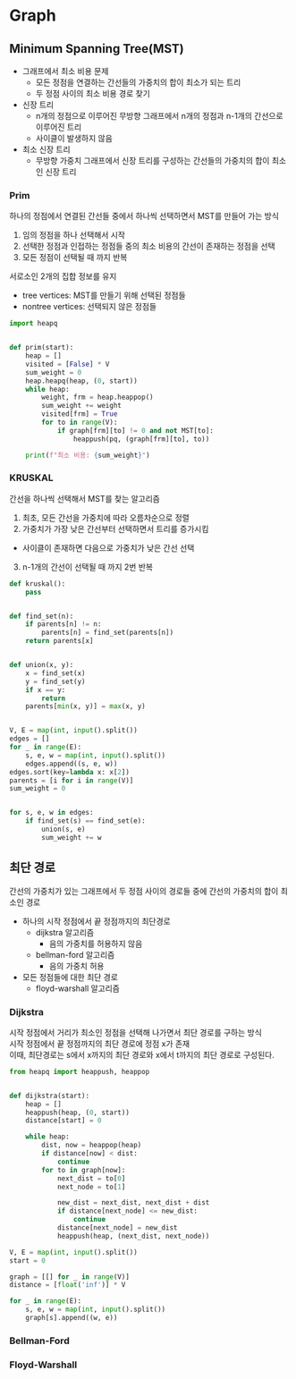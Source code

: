 # Graph

## Minimum Spanning Tree(MST)
- 그래프에서 최소 비용 문제
  - 모든 정점을 연결하는 간선들의 가중치의 합이 최소가 되는 트리
  - 두 정점 사이의 최소 비용 경로 찾기
- 신장 트리
  - n개의 정점으로 이루어진 무방향 그래프에서 n개의 정점과 n-1개의 간선으로 이루어진 트리
  - 사이클이 발생하지 않음
- 최소 신장 트리
  - 무방향 가중치 그래프에서 신장 트리를 구성하는 간선들의 가중치의 합이 최소인 신장 트리

### Prim
하나의 정점에서 연결된 간선들 중에서 하나씩 선택하면서 MST를 만들어 가는 방식
1. 임의 정점을 하나 선택해서 시작
2. 선택한 정점과 인접하는 정점들 중의 최소 비용의 간선이 존재하는 정점을 선택
3. 모든 정점이 선택될 때 까지 반복

서로소인 2개의 집합 정보를 유지
- tree vertices: MST를 만들기 위해 선택된 정점들
- nontree vertices: 선택되지 않은 정점들

```python
import heapq


def prim(start):
    heap = []
    visited = [False] * V
    sum_weight = 0
    heap.heapq(heap, (0, start))
    while heap:
        weight, frm = heap.heappop()
        sum_weight += weight
        visited[frm] = True
        for to in range(V):
            if graph[frm][to] != 0 and not MST[to]:
                heappush(pq, (graph[frm][to], to))

    print(f"최소 비용: {sum_weight}")
```

### KRUSKAL
간선을 하나씩 선택해서 MST를 찾는 알고리즘
1. 최초, 모든 간선을 가중치에 따라 오름차순으로 정렬
2. 가중치가 가장 낮은 간선부터 선택하면서 트리를 증가시킴
  - 사이클이 존재하면 다음으로 가중치가 낮은 간선 선택
3. n-1개의 간선이 선택될 때 까지 2번 반복


```python
def kruskal():
    pass


def find_set(n):
    if parents[n] != n:
        parents[n] = find_set(parents[n])
    return parents[x]


def union(x, y):
    x = find_set(x)
    y = find_set(y)
    if x == y:
        return
    parents[min(x, y)] = max(x, y)


V, E = map(int, input().split())
edges = []
for _ in range(E):
    s, e, w = map(int, input().split())
    edges.append((s, e, w))
edges.sort(key=lambda x: x[2])
parents = [i for i in range(V)]
sum_weight = 0


for s, e, w in edges:
    if find_set(s) == find_set(e):
        union(s, e)
        sum_weight += w
```

## 최단 경로
간선의 가중치가 있는 그래프에서 두 정점 사이의 경로들 중에 간선의 가중치의 합이 최소인 경로
- 하나의 시작 정점에서 끝 정점까지의 최단경로
  - dijkstra 알고리즘
    - 음의 가중치를 허용하지 않음
  - bellman-ford 알고리즘
    - 음의 가중치 허용
- 모든 정점들에 대한 최단 경로
  - floyd-warshall 알고리즘

### Dijkstra
시작 정점에서 거리가 최소인 정점을 선택해 나가면서 최단 경로를 구하는 방식  
시작 정점에서 끝 정점까지의 최단 경로에 정점 x가 존재  
이때, 최단경로는 s에서 x까지의 최단 경로와 x에서 t까지의 최단 경로로 구성된다.  


```python
from heapq import heappush, heappop


def dijkstra(start):
    heap = []
    heappush(heap, (0, start))
    distance[start] = 0

    while heap:                                         
        dist, now = heappop(heap)
        if distance[now] < dist:
            continue
        for to in graph[now]:
            next_dist = to[0]
            next_node = to[1]

            new_dist = next_dist, next_dist + dist
            if distance[next_node] <= new_dist:
                continue
            distance[next_node] = new_dist
            heappush(heap, (next_dist, next_node))

V, E = map(int, input().split())
start = 0

graph = [[] for _ in range(V)]
distance = [float('inf')] * V

for _ in range(E):
    s, e, w = map(int, input().split())
    graph[s].append((w, e))
```

### Bellman-Ford

### Floyd-Warshall